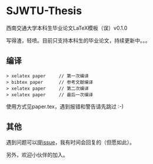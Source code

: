 # SJWTU-Thesis

西南交通大学本科生毕业论文LaTeX模板（误）v0.1.0

写得渣，轻喷。目前只支持本科生的毕业论文，持续更新中。。。


## 编译

```
> xelatex paper     // 第一次编译
> bibtex paper      // 参考文献编译
> xelatex paper     // 第二次编译
> xelatex paper     // 最后一次编译
```

使用方式见paper.tex，遇到报错和警告请先跳过 :-)

## 其他

遇到问题可以提[issue](github.com/AngeeloLee/SWJTU-Thesis/issues)，我有时间会回复的（但愿如此）。

另外，欢迎小伙伴的加入。